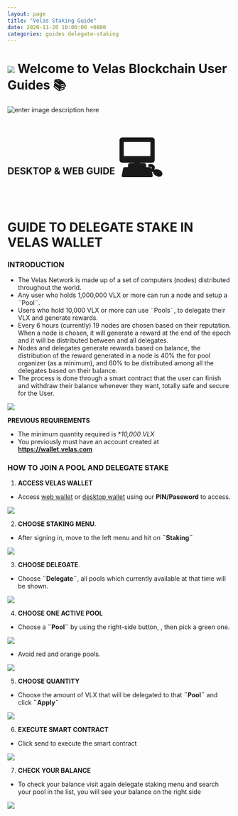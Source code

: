 ```yaml
---
layout: page
title: "Velas Staking Guide"
date: 2020-11-20 10:00:00 +0800
categories: guides delegate-staking
---
```


# ![](https://github.com/dexempower/https-dexempower.github.io-velas/blob/main/assets/logos/Logo1xxxhdpi.png?raw=true)  Welcome to Velas Blockchain User Guides :books:

![enter image description here](https://github.com/dexempower/https-dexempower.github.io-velas/blob/main/assets/logos/Logo%20Lettersxxxhdpi.png?raw=true)

## DESKTOP & WEB GUIDE <span style='font-size:100px;'>&#128187;

# GUIDE TO DELEGATE STAKE IN VELAS WALLET
### INTRODUCTION

- The Velas Network is made up of a set of computers (nodes) distributed throughout the world.
-  Any user who holds 1,000,000 VLX or more can run a node and setup a ¨Pool¨.
  -  Users who hold 10,000 VLX or more can use ¨Pools¨, to delegate their VLX and generate rewards.
-  Every 6 hours (currently) 19 nodes are chosen based on their reputation. When a node is chosen, it will generate a reward at the end of the epoch and it will be distributed between and all delegates.
- Nodes and delegates generate rewards based on balance, the distribution of the reward generated in a node is 40% the for pool organizer (as a minimum), and 60% to be distributed among all the delegates based on their balance.
- The process is done through a smart contract that the user can finish and withdraw their balance whenever they want, totally safe and secure for the User.

![](https://github.com/dexempower/https-dexempower.github.io-velas/blob/main/assets/staking/Delegate.png?raw=true)


**PREVIOUS REQUIREMENTS**
    

 - The minimum quantity required is **10,000 VLX*
 - You previously must have an account created at **https://wallet.velas.com**
  
  ### HOW TO JOIN A POOL AND DELEGATE STAKE

  
1. **ACCESS VELAS WALLET**
 - Access [web wallet](https://wallet.velas.com/) or [desktop wallet](https://velas.com/wallets-desktop.html) using our **PIN/Password** to access.
 
![](https://github.com/dexempower/https-dexempower.github.io-velas/blob/main/assets/staking/Access%20Wallet.png?raw=true)

    
2. **CHOOSE STAKING MENU**.
    
 - After signing in, move to the left menu and hit on  **¨Staking¨**

![](https://github.com/dexempower/https-dexempower.github.io-velas/blob/main/assets/staking/Delegate%20Staking.png?raw=true)

3. **CHOOSE DELEGATE**.

 - Choose **¨Delegate¨**, all pools which currently available at that time will be shown.

![](https://github.com/dexempower/https-dexempower.github.io-velas/blob/main/assets/staking/Delegate%20Menu.png?raw=true)

4. **CHOOSE ONE ACTIVE POOL**
-  Choose a **¨Pool¨**  by using the right-side button, , then pick a green one.

![](https://github.com/dexempower/https-dexempower.github.io-velas/blob/main/assets/staking/Active%20pools.png?raw=true)

 - Avoid red and orange pools.

![](https://github.com/dexempower/https-dexempower.github.io-velas/blob/main/assets/staking/OrangeRedPools.png?raw=true)

5. **CHOOSE QUANTITY**

 - Choose the amount of VLX that will be delegated to that **¨Pool¨** and click **¨Apply¨**

![](https://github.com/dexempower/https-dexempower.github.io-velas/blob/main/assets/staking/Applyammount.png?raw=true)

6. **EXECUTE SMART CONTRACT**

 - Click send to execute the smart contract

![](https://github.com/dexempower/https-dexempower.github.io-velas/blob/main/assets/staking/ExecuteContract.png?raw=true)

7. **CHECK YOUR BALANCE**

 - To check your balance visit again delegate staking menu and search your pool in the list, you will see your balance on the right side
 
![](https://github.com/dexempower/https-dexempower.github.io-velas/blob/main/assets/staking/CheckAmmount.png?raw=true)
